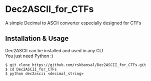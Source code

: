 # Dec2ASCII_for_CTFs
A simple Decimal to ASCII converter especially designed for CTFs

## Installation & Usage
Dec2ASCII can be installed and used in any CLI  
You just need Python :)
```console
$ git clone https://github.com/rskbansal/Dec2ASCII_for_CTFs.git
$ cd Dec2ASCII_for_CTFs
$ python dec2ascii <decimal_string>
```
